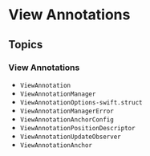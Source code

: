 #  View Annotations

## Topics

### View Annotations

- ``ViewAnnotation``
- ``ViewAnnotationManager``
- ``ViewAnnotationOptions-swift.struct``
- ``ViewAnnotationManagerError``
- ``ViewAnnotationAnchorConfig``
- ``ViewAnnotationPositionDescriptor``
- ``ViewAnnotationUpdateObserver``
- ``ViewAnnotationAnchor``

